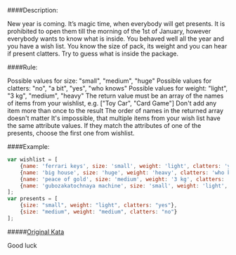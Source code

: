 ####Description:

New year is coming. It’s magic time, when everybody will get presents. It is prohibited to open them till the morning of the 1st of January, however everybody wants to know what is inside. You behaved well all the year and you have a wish list.
You know the size of pack, its weight and you can hear if present clatters.
Try to guess what is inside the package.

####Rule:

Possible values for size: "small", "medium", "huge"
Possible values for clatters: "no", "a bit", "yes", "who knows"
Possible values for weight: "light", "3 kg", "medium", "heavy"
The return value must be an array of the names of items from your wishlist, e.g. ["Toy Car", "Card Game"]
Don't add any item more than once to the result
The order of names in the returned array doesn't matter
It's impossible, that multiple items from your wish list have the same attribute values. If they match the attributes of one of the presents, choose the first one from wishlist.

####Example:

```js
var wishlist = [
    {name: 'ferrari keys', size: 'small', weight: 'light', clatters: 'yes'}, 
    {name: 'big house', size: 'huge', weight: 'heavy', clatters: 'who knows'},
    {name: 'peace of gold', size: 'medium', weight: '3 kg', clatters: 'no'}, 
    {name: 'gubozakatochnaya machine', size: 'small', weight: 'light', clatters: 'a bit'}
];
var presents = [
    {size: "small", weight: "light", clatters: "yes"},
    {size: "medium", weight: "medium", clatters: "no"}
];
```

#####[Original Kata](http://www.codewars.com/kata/guess-the-gifts)

Good luck
